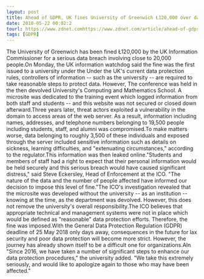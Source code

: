 ```yaml
---
layout: post
title: Ahead of GDPR, UK fines University of Greenwich Ł120,000 over data breach
date: 2018-05-22 00:02:2
tourl: https://www.zdnet.comhttps://www.zdnet.com/article/ahead-of-gdpr-uk-fines-university-of-greenwich-120000-over-data-breach/
tags: [GDPR]
---
```

The University of Greenwich has been fined Ł120,000 by the UK Information Commissioner for a serious data breach involving close to 20,000 people.On Monday, the UK information watchdog said the fine was the first issued to a university under the Under the UK's current data protection rules, controllers of information -- such as the university -- are required to take reasonable steps to protect data. However, The conference was held in the then devolved University's Computing and Mathematics School. A microsite was dedicated to the training event which logged information from both staff and students -- and this website was not secured or closed down afterward.Three years later, threat actors exploited a vulnerability in the domain to access areas of the web server. As a result, information including names, addresses, and telephone numbers belonging to 19,500 people including students, staff, and alumni was compromised.To make matters worse, data belonging to roughly 3,500 of these individuals and exposed through the server included sensitive information such as details on sickness, learning difficulties, and "extenuating circumstances," according to the regulator.This information was then leaked online."Students and members of staff had a right to expect that their personal information would be held securely and this serious breach would have caused significant distress," said Steve Eckersley, Head of Enforcement at the ICO. "The nature of the data and the number of people affected have informed our decision to impose this level of fine."The ICO's investigation revealed that the microsite was developed without the university -- as an institution -- knowing at the time, as the department was devolved. However, this does not remove the university's overall responsibility.The ICO believes that appropriate technical and management systems were not in place which would be defined as "reasonable" data protection efforts. Therefore, the fine was imposed.With the General Data Protection Regulation (GDPR) deadline of 25 May 2018 only days away, consequences in the future for lax security and poor data protection will become more strict. However, the journey has already shown itself to be a difficult one for organizations.AIn "Since 2016, we have taken a number of significant steps to enhance our data protection procedures," the university added. "We take this extremely seriously, and would like to apologize again to those who may have been affected."